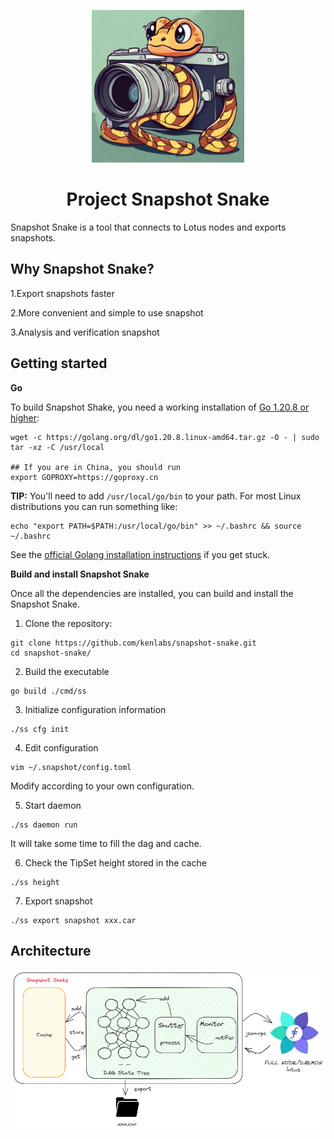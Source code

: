 <p align="center">
  <a href="#" title="Snapshot snake">
    <img src="./documentation/images/snapshot-snake.png" alt="Project Lotus Logo" width="244" />
  </a>
</p>

<h1 align="center">Project Snapshot Snake</h1>

Snapshot Snake is a tool that connects to Lotus nodes and exports snapshots.

## Why Snapshot Snake?

1.Export snapshots faster

2.More convenient and simple to use snapshot

3.Analysis and verification snapshot

## Getting started

**Go**

To build Snapshot Shake, you need a working installation of [Go 1.20.8 or higher](https://golang.org/dl/):

```
wget -c https://golang.org/dl/go1.20.8.linux-amd64.tar.gz -O - | sudo tar -xz -C /usr/local

## If you are in China, you should run
export GOPROXY=https://goproxy.cn
```

**TIP:** You'll need to add `/usr/local/go/bin` to your path. For most Linux distributions you can run something like:

```
echo "export PATH=$PATH:/usr/local/go/bin" >> ~/.bashrc && source ~/.bashrc
```

See the [official Golang installation instructions](https://golang.org/doc/install) if you get stuck.

**Build and install Snapshot Snake**

Once all the dependencies are installed, you can build and install the Snapshot Snake.

1. Clone the repository:

```
git clone https://github.com/kenlabs/snapshot-snake.git
cd snapshot-snake/
```

2. Build the executable

```
go build ./cmd/ss
```

3. Initialize configuration information

```
./ss cfg init
```

4. Edit configuration

```
vim ~/.snapshot/config.toml
```

Modify according to your own configuration.

5. Start daemon

```
./ss daemon run
```

It will take some time to fill the dag and cache.

6. Check the TipSet height stored in the cache

```
./ss height
```

7. Export snapshot

```
./ss export snapshot xxx.car
```

## Architecture

![image-20230924085554488](./documentation/images/architecture)
